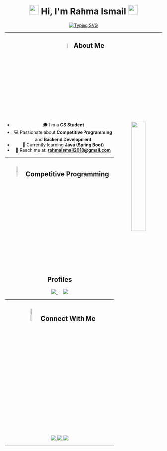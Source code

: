 <div align="center">

# <img src="https://raw.githubusercontent.com/MartinHeinz/MartinHeinz/master/wave.gif" width="30px">  Hi, I'm Rahma Ismail <img src="https://raw.githubusercontent.com/MartinHeinz/MartinHeinz/master/wave.gif" width="30px">  

<p align="center">
  <a href="https://git.io/typing-svg">
    <img src="https://readme-typing-svg.demolab.com?font=Fira+Code&pause=1000&color=D2A306&center=true&vCenter=true&width=600&lines=CS+Student;Java+Backend+Developer;Competitive+Programmer;Always+learning+new+things" alt="Typing SVG" />
  </a>
</p>

---

## <img src="https://i.pinimg.com/originals/3f/7e/4e/3f7e4eff7c96e9fe4b8b4b1ff3f7bdb5.gif" width="6%"> About Me

<img align="right" src="https://github.com/7oSkaaa/7oSkaaa/blob/main/Images/Right_Side.gif?raw=true" width="30%">

- 🎓 I’m a **CS Student**  
- 💻 Passionate about **Competitive Programming** and **Backend Development**  
- 🌱 Currently learning **Java (Spring Boot)**  
- 📧 Reach me at: **rahmaismail2010@gmail.com**

---

## <img src="https://media4.giphy.com/media/dMLmQfCO7lCA2gX3tw/giphy.gif" width="9%"> Competitive Programming Profiles

<div align="center">
  <a href="https://codeforces.com/profile/Rahma_ismail">
    <img src="https://img.shields.io/badge/Codeforces-1F8ACB?style=for-the-badge&logo=codeforces&logoColor=white" />
  </a>
  &emsp;
  <a href="https://leetcode.com/u/RahmaIsmail/">
    <img src="https://img.shields.io/badge/LeetCode-FFA116?style=for-the-badge&logo=leetcode&logoColor=white" />
  </a>
</div>

---

## <img src="https://github.com/7oSkaaa/7oSkaaa/blob/main/Images/Connect-with-me.gif?raw=true" width="10%"> Connect With Me

<p align="center">
  <a href="rahmaismail2010@gmail.com">
    <img src="https://img.shields.io/badge/Gmail-D14836?style=for-the-badge&logo=gmail&logoColor=white" />
  </a>
  <a href="https://www.linkedin.com/in/rahma-ismail-629250254?utm_source=share&utm_campaign=share_via&utm_content=profile&utm_medium=android_app">
    <img src="https://img.shields.io/badge/LinkedIn-0A66C2?style=for-the-badge&logo=linkedin&logoColor=white" />
  </a>
  <a href="https://github.com/RahmaIsmaill">
    <img src="https://img.shields.io/badge/GitHub-181717?style=for-the-badge&logo=github&logoColor=white" />
  </a>
</p>

---











